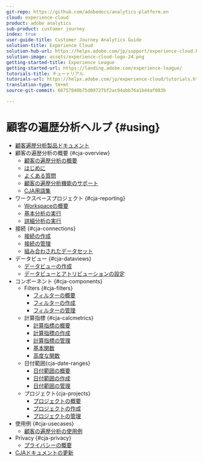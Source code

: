 ```yaml
---
git-repo: https://github.com/adobedocs/analytics-platform.en
cloud: experience-cloud
product: adobe analytics
sub-product: customer journey
index: true
user-guide-title: Customer Journey Analytics Guide
solution-title: Experience Cloud
solution-hub-url: https://helpx.adobe.com/jp/support/experience-cloud.html
solution-image: assets/experience-cloud-logo-24.png
getting-started-title: Experience League
getting-started-url: https://landing.adobe.com/experience-league/
tutorials-title: チュートリアル
tutorials-url: https://helpx.adobe.com/jp/experience-cloud/tutorials.html
translation-type: tm+mt
source-git-commit: 66757840b75d09727bf2ac94abb76a1b44af083b

---
```



# 顧客の遍歴分析ヘルプ {#using}

+ [顧客遍歴分析製品ドキュメント](getting-started/cja-landing.md)
+ 顧客の遍歴分析の概要 {#cja-overview}
   + [顧客の遍歴分析の概要](getting-started/cja-overview.md)
   + [はじめに](getting-started/cja-getting-started.md)
   + [よくある質問](getting-started/cja-faq.md)
   + [顧客の遍歴分析機能のサポート](getting-started/cja-aa.md)
   + [CJA用語集](getting-started/cja-glossary.md)
+ ワークスペースプロジェクト {#cja-reporting}
   + [Workspaceの概要](projects/workspace-basics.md)
   + [基本分析の実行](projects/perform-basic-analysis.md)
   + [詳細分析の実行](projects/perform-adv-analysis.md)
+ 接続 {#cja-connections}
   + [接続の作成](connections/create-connection.md)
   + [接続の管理](connections/manage-connection.md)
   + [組み合わされたデータセット](connections/combined-dataset.md)
+ データビュー {#cja-dataviews}
   + [データビューの作成](data-views/create-dataview.md)
   + [データビューとアトリビューションの設定](data-views/configure-dataviews.md)
+ コンポーネント {#cja-components}
   + Filters {#cja-filters}
      + [フィルターの概要](components/filters/filters-overview.md)
      + [フィルターの作成](components/filters/create-filters.md)
      + [フィルターの管理](components/filters/manage-filters.md)
   + 計算指標 {#cja-calcmetrics}
      + [計算指標の概要](components/calc-metrics/calc-metr-overview.md)
      + [計算指標の作成](components/calc-metrics/create.md)
      + [計算指標の管理](components/calc-metrics/manage.md)
      + [基本関数](components/calc-metrics/cm-functions.md)
      + [高度な関数](components/calc-metrics/cm-adv-functions.md)
   + 日付範囲{cja-date-ranges}
      + [日付範囲の概要](components/date-ranges/overview.md)
      + [日付範囲の作成](components/date-ranges/create.md)
      + [日付範囲の管理](components/date-ranges/manage.md)
   + プロジェクト{cja-projects}
      + [プロジェクトの概要](components/projects/overview.md)
      + [プロジェクトの作成](components/projects/create.md)
      + [プロジェクトの管理](components/projects/manage.md)
+ 使用例 {#cja-usecases}
   + [顧客の遍歴分析の使用例](use-cases/cja-usecases.md)
+ Privacy {#cja-privacy}
   + [プライバシーの概要](privacy/privacy-overview.md)
+ [CJAドキュメントの更新](doc-changes.md)
